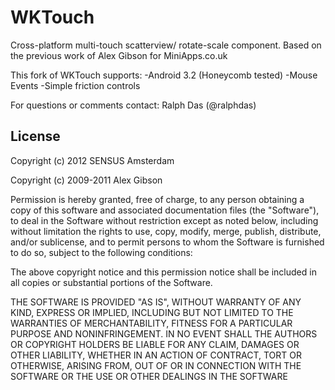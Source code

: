 WKTouch
=======================================
Cross-platform multi-touch scatterview/ rotate-scale component.
Based on the previous work of Alex Gibson for MiniApps.co.uk 

This fork of WKTouch supports:
  -Android 3.2 (Honeycomb tested)
  -Mouse Events
  -Simple friction controls
  
  For questions or comments contact:
  Ralph Das (@ralphdas)
  
License
---------
Copyright (c) 2012 SENSUS Amsterdam

Copyright (c) 2009-2011 Alex Gibson


Permission is hereby granted, free of charge, to any person obtaining a copy of this software and associated documentation files (the "Software"), to deal in the Software without restriction except as noted below, including without limitation the rights to use, copy, modify, merge, publish, distribute, and/or sublicense, and to permit persons to whom the Software is furnished to do so, subject to the following conditions:

The above copyright notice and this permission notice shall be included in all copies or substantial portions of the Software.

THE SOFTWARE IS PROVIDED "AS IS", WITHOUT WARRANTY OF ANY KIND, EXPRESS OR IMPLIED, INCLUDING BUT NOT LIMITED TO THE WARRANTIES OF MERCHANTABILITY, FITNESS FOR A PARTICULAR PURPOSE AND NONINFRINGEMENT. IN NO EVENT SHALL THE AUTHORS OR COPYRIGHT HOLDERS BE LIABLE FOR ANY CLAIM, DAMAGES OR OTHER LIABILITY, WHETHER IN AN ACTION OF CONTRACT, TORT OR OTHERWISE, ARISING FROM, OUT OF OR IN CONNECTION WITH THE SOFTWARE OR THE USE OR OTHER DEALINGS IN THE SOFTWARE
  